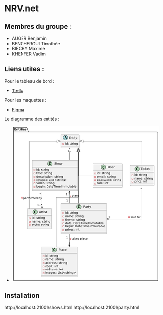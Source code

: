 # NRV.net

## Membres du groupe :
- AUGER Benjamin
- BENCHERGUI Timothée
- BIECHY Maxime
- KHENFER Vadim

## Liens utiles :
Pour le tableau de bord :
- [Trello](https://trello.com/invite/b/671606b9a621c991bbfbdbcf/ATTI347b9a8a5d751f01d1a7904350e3f333E7D484AA/nrv)

Pour les maquettes :
- [Figma](https://www.figma.com/design/J5tfFdFLmFty3NlROJSx8Q/NRV?node-id=0-1&t=P17VER0GD6nMLpdj-1)

Le diagramme des entités : 
- <img src="api/diagrams/model-entities.png">

## Installation
http://localhost:21001/shows.html
http://localhost:21001/party.html